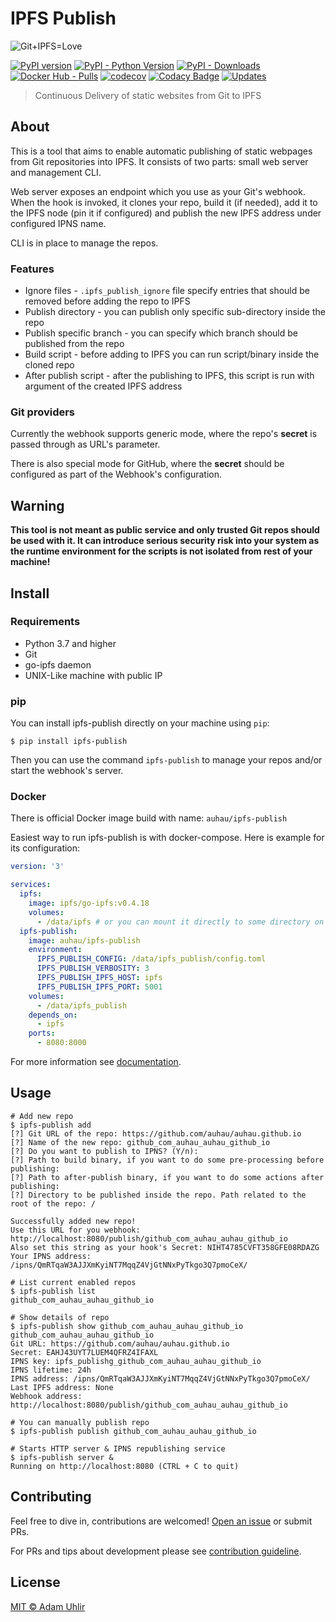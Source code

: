 # IPFS Publish

![Git+IPFS=Love](https://raw.githubusercontent.com/AuHau/ipfs-publish/master/docs/assets/love.png)

[![PyPI version](https://badge.fury.io/py/ipfs-publish.svg)](https://badge.fury.io/py/ipfs-publish) 
[![PyPI - Python Version](https://img.shields.io/pypi/pyversions/ipfs-publish.svg)](https://pypi.org/project/ipfs-publish)
[![PyPI - Downloads](https://img.shields.io/pypi/dm/ipfs-publish.svg)](https://pypi.org/project/ipfs-publish/) 
[![Docker Hub - Pulls](https://img.shields.io/docker/pulls/auhau/ipfs-publish.svg?style=flat)](https://hub.docker.com/r/auhau/ipfs-publish) 
[![codecov](https://codecov.io/gh/AuHau/ipfs-publish/branch/master/graph/badge.svg)](https://codecov.io/gh/AuHau/ipfs-publish) 
[![Codacy Badge](https://api.codacy.com/project/badge/Grade/fd28ce2a500a4b1fab6f9a0a40e2fa80)](https://app.codacy.com/app/AuHau/ipfs-publish)
[![Updates](https://pyup.io/repos/github/AuHau/ipfs-publish/shield.svg)](https://pyup.io/repos/github/AuHau/ipfs-publish/)


> Continuous Delivery of static websites from Git to IPFS

## About

This is a tool that aims to enable automatic publishing of static webpages from Git repositories into IPFS. 
It consists of two parts: small web server and management CLI.

Web server exposes an endpoint which you use as your Git's webhook. When the hook is invoked, it clones
your repo, build it (if needed), add it to the IPFS node (pin it if configured) and publish the new IPFS address
under configured IPNS name.

CLI is in place to manage the repos.

### Features

* Ignore files - `.ipfs_publish_ignore` file specify entries that should be removed before adding the repo to IPFS
* Publish directory - you can publish only specific sub-directory inside the repo
* Publish specific branch - you can specify which branch should be published from the repo
* Build script - before adding to IPFS you can run script/binary inside the cloned repo
* After publish script - after the publishing to IPFS, this script is run with argument of the created IPFS address

### Git providers

Currently the webhook supports generic mode, where the repo's **secret** is passed through as URL's parameter.

There is also special mode for GitHub, where the **secret** should be configured as part of the Webhook's configuration. 

## Warning

**This tool is not meant as public service and only trusted Git repos should be used with it.
It can introduce serious security risk into your system as the runtime environment for the scripts is not 
isolated from rest of your machine!** 

## Install

### Requirements

* Python 3.7 and higher
* Git
* go-ipfs daemon
* UNIX-Like machine with public IP

### pip

You can install ipfs-publish directly on your machine using `pip`:

```shell
$ pip install ipfs-publish
```

Then you can use the command `ipfs-publish` to manage your repos and/or start the webhook's server.

### Docker

There is official Docker image build with name: `auhau/ipfs-publish`

Easiest way to run ipfs-publish is with docker-compose. Here is example for its configuration:

```yaml
version: '3'

services:
  ipfs:
    image: ipfs/go-ipfs:v0.4.18
    volumes:
      - /data/ipfs # or you can mount it directly to some directory on your system
  ipfs-publish:
    image: auhau/ipfs-publish
    environment:
      IPFS_PUBLISH_CONFIG: /data/ipfs_publish/config.toml
      IPFS_PUBLISH_VERBOSITY: 3
      IPFS_PUBLISH_IPFS_HOST: ipfs
      IPFS_PUBLISH_IPFS_PORT: 5001
    volumes:
      - /data/ipfs_publish
    depends_on:
      - ipfs
    ports:
      - 8080:8000
```

For more information see [documentation](https://ipfs-publish.adam-uhlir.me/#docker).

## Usage

```shell
# Add new repo
$ ipfs-publish add
[?] Git URL of the repo: https://github.com/auhau/auhau.github.io
[?] Name of the new repo: github_com_auhau_auhau_github_io
[?] Do you want to publish to IPNS? (Y/n):
[?] Path to build binary, if you want to do some pre-processing before publishing:
[?] Path to after-publish binary, if you want to do some actions after publishing:
[?] Directory to be published inside the repo. Path related to the root of the repo: /

Successfully added new repo!
Use this URL for you webhook: http://localhost:8080/publish/github_com_auhau_auhau_github_io
Also set this string as your hook's Secret: NIHT4785CVFT358GFE08RDAZG
Your IPNS address: /ipns/QmRTqaW3AJJXmKyiNT7MqqZ4VjGtNNxPyTkgo3Q7pmoCeX/

# List current enabled repos
$ ipfs-publish list
github_com_auhau_auhau_github_io

# Show details of repo
$ ipfs-publish show github_com_auhau_auhau_github_io
github_com_auhau_auhau_github_io
Git URL: https://github.com/auhau/auhau.github.io
Secret: EAHJ43UYT7LUEM4QFRZ4IFAXL
IPNS key: ipfs_publishg_github_com_auhau_auhau_github_io
IPNS lifetime: 24h
IPNS address: /ipns/QmRTqaW3AJJXmKyiNT7MqqZ4VjGtNNxPyTkgo3Q7pmoCeX/
Last IPFS address: None
Webhook address: http://localhost:8080/publish/github_com_auhau_auhau_github_io

# You can manually publish repo
$ ipfs-publish publish github_com_auhau_auhau_github_io

# Starts HTTP server & IPNS republishing service
$ ipfs-publish server &
Running on http://localhost:8080 (CTRL + C to quit)
```

## Contributing

Feel free to dive in, contributions are welcomed! [Open an issue](https://github.com/AuHau/ipfs-publish/issues/new) or submit PRs.

For PRs and tips about development please see [contribution guideline](https://github.com/AuHau/ipfs-publish/blob/master/CONTRIBUTING.md).

## License

[MIT ©  Adam Uhlir](https://github.com/AuHau/ipfs-publish/blob/master/LICENSE)